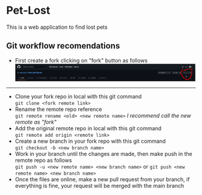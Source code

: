 # Pet-Lost
This is a web application to find lost pets

## Git workflow recomendations

- First create a fork clicking on "fork" button as follows  
![](images/fork.png)  
---
- Clone your fork repo in local with this git command  
  `git clone <fork remote link>`  
- Rename the remote repo reference  
  `git remote rename <old> <new remote name>` 
  _I recommend call the new remote as "fork"_  
- Add the original remote repo in local with this git command    
  `git remote add origin <remote link>`
- Create a new branch in your fork repo with this git command     
  `git checkout -b <new branch name>`  
- Work in your branch until the changes are made, then make push in the remote repo as follows  
  `git push -u <new remote name> <new branch name>` or `git push <new remote name> <new branch name>`   
- Once the files are online, make a new pull request from your branch, if everything is fine, your request will be merged with the main branch

